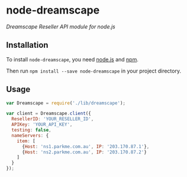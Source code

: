 # node-dreamscape

_Dreamscape Reseller API module for node.js_

## Installation
To install `node-dreamscape`, you need [node.js](http://nodejs.org/) and [npm](https://github.com/npm/npm#super-easy-install).

Then run `npm install --save node-dreamscape` in your project directory.

## Usage
```javascript
var Dreamscape = require('./lib/dreamscape');

var client = Dreamscape.client({
  ResellerID: 'YOUR_RESELLER_ID',
  APIKey: 'YOUR_API_KEY',
  testing: false,
  nameServers: {
    item: [
      {Host: 'ns1.parkme.com.au', IP: '203.170.87.1'},
      {Host: 'ns2.parkme.com.au', IP: '203.170.87.2'}
    ]
  }
});
```
